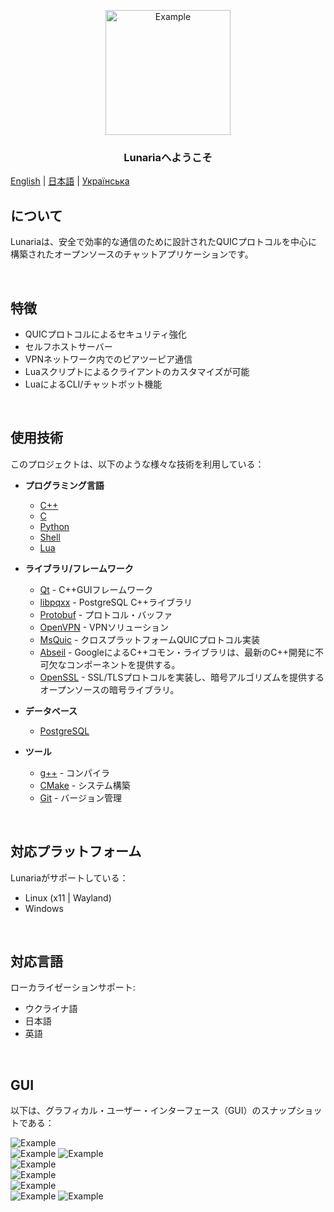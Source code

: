 <p align="center">
  <img src="./github-pages/images/tenor-nibutani.gif" alt="Example" width="200" height="200">
</p>

<h3 align="center">Lunariaへようこそ</h3>

[English](README.md) | [日本語](README_ja.md) | [Українська](README_ua.md)

## について

Lunariaは、安全で効率的な通信のために設計されたQUICプロトコルを中心に構築されたオープンソースのチャットアプリケーションです。

<br/>

## 特徴
- QUICプロトコルによるセキュリティ強化
- セルフホストサーバー
- VPNネットワーク内でのピアツーピア通信
- Luaスクリプトによるクライアントのカスタマイズが可能
- LuaによるCLI/チャットボット機能

<br/>

## 使用技術
このプロジェクトは、以下のような様々な技術を利用している：

- **プログラミング言語**
  - [C++](https://en.cppreference.com/w/cpp)
  - [C](https://en.cppreference.com/w/c)
  - [Python](https://www.python.org/)
  - [Shell](https://www.gnu.org/software/bash/)
  - [Lua](https://www.lua.org/)

- **ライブラリ/フレームワーク**
  - [Qt](https://www.qt.io/) - C++GUIフレームワーク
  - [libpqxx](https://libpqxx.readthedocs.io/) - PostgreSQL C++ライブラリ
  - [Protobuf](https://developers.google.com/protocol-buffers) - プロトコル・バッファ
  - [OpenVPN](https://openvpn.net/) - VPNソリューション
  - [MsQuic](https://github.com/microsoft/msquic) - クロスプラットフォームQUICプロトコル実装
  - [Abseil](https://abseil.io/docs/cpp/quickstart-cmake.html) - GoogleによるC++コモン・ライブラリは、最新のC++開発に不可欠なコンポーネントを提供する。
  - [OpenSSL](https://www.openssl.org/) - SSL/TLSプロトコルを実装し、暗号アルゴリズムを提供するオープンソースの暗号ライブラリ。

- **データベース**
  - [PostgreSQL](https://www.postgresql.org/)

- **ツール**
  - [g++](https://gcc.gnu.org/) - コンパイラ
  - [CMake](https://cmake.org/) - システム構築
  - [Git](https://git-scm.com/) - バージョン管理

<br/>

## 対応プラットフォーム
Lunariaがサポートしている：
- Linux (x11 | Wayland)
- Windows

<br/>

## 対応言語
ローカライゼーションサポート:
- ウクライナ語
- 日本語
- 英語

<br/>

## GUI

以下は、グラフィカル・ユーザー・インターフェース（GUI）のスナップショットである：

<img src="./GUI/Server.png" alt="Example">
<br/>
<img src="./GUI/Sign in(1).png" alt="Example">
<img src="./GUI/Sign up(1).png" alt="Example">
<br/>
<img src="./GUI/Group 56.png" alt="Example">
<br/>
<img src="./GUI/Group 58.png" alt="Example">
<br/>
<img src="./GUI/Group 57.png" alt="Example">
<br/>
<img src="./GUI/Sign in.png" alt="Example">
<img src="./GUI/Sign up.png" alt="Example">
<br/>